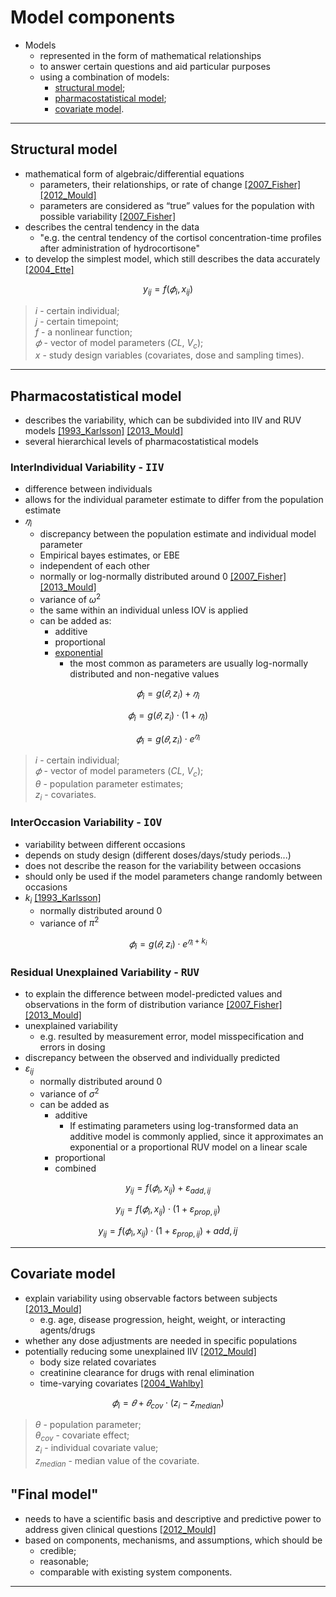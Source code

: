 # Model components

* Models
    * represented in the form of mathematical relationships 
    * to answer certain questions and aid particular purposes 
    * using a combination of models:
        * [structural model](#structural-model);
        * [pharmacostatistical model](#pharmacostatistical-model);
        * [covariate model](#covariate-model).

---

## Structural model
* mathematical form of algebraic/differential equations 
    * parameters, their relationships, or rate of change [[2007_Fisher]](https://www.scribd.com/document/319808093/Shafer-Nonmem-2) [[2012_Mould]](https://doi.org/10.1038%2Fpsp.2012.4)
    * parameters are considered as “true” values for the population with possible variability [[2007_Fisher]](https://www.scribd.com/document/319808093/Shafer-Nonmem-2)
* describes the central tendency in the data
    + "e.g. the central tendency of the cortisol concentration-time profiles after administration of hydrocortisone"
* to develop the simplest model, which still describes the data accurately [[2004_Ette]](https://doi.org/10.1345/aph.1d374)

$$y_{ij}=f(𝜙_{i},  x_{ij})$$ 
> $i$ - certain individual;<br>
> $j$ - certain timepoint;<br>
> $f$ - a nonlinear function;<br>
> $𝜙$ - vector of model parameters ($CL$, $V_c$);<br>
> $x$ - study design variables (covariates, dose and sampling times).

---

## Pharmacostatistical model
* describes the variability, which can be subdivided into IIV and RUV models [[1993_Karlsson]](https://doi.org/10.1007/bf01113502) [[2013_Mould]](https://doi.org/10.1038/psp.2013.14)
* several hierarchical levels of pharmacostatistical models

### InterIndividual Variability - <kbd>**IIV**</kbd>
* difference between individuals
* allows for the individual parameter estimate to differ from the population estimate
* $𝜂_i$
    + discrepancy between the population estimate and individual model parameter
    + Empirical bayes estimates, or EBE
    + independent of each other 
    + normally or log-normally distributed around 0 [[2007_Fisher]](https://www.scribd.com/document/319808093/Shafer-Nonmem-2) [[2013_Mould]](https://doi.org/10.1038/psp.2013.14)
    + variance of $ω^2$ 
    + the same within an individual unless IOV is applied
    + can be added as:
        - additive
        - proportional
        - <u>exponential</u>
            - the most common as parameters are usually log-normally distributed and non-negative values

$$𝜙_{i}=g(𝜃,  z_{i}) + 𝜂_i$$

$$𝜙_{i}=g(𝜃,  z_{i}) \cdot (1+ 𝜂_i)$$

$$𝜙_{i}=g(𝜃,  z_{i}) \cdot e^{𝜂_i}$$

> $i$ - certain individual;<br>
> $𝜙$ - vector of model parameters ($CL$, $V_c$);<br>
> $θ$ - population parameter estimates;<br>
> $z_{i}$ - covariates.

### InterOccasion Variability - <kbd>**IOV**</kbd>
* variability between different occasions
* depends on study design (different doses/days/study periods...)
* does not describe the reason for the variability between occasions
* should only be used if the model parameters change randomly between occasions
* $k_i$ [[1993_Karlsson]](https://doi.org/10.1007/bf01113502)
    + normally distributed around 0 
    + variance of $π^2$

$$𝜙_{i}=g(𝜃,  z_{i}) \cdot e^{𝜂_i+k_i}$$

### Residual Unexplained Variability - <kbd>**RUV**</kbd>
* to explain the difference between model-predicted values and observations in the form of distribution variance [[2007_Fisher]](https://www.scribd.com/document/319808093/Shafer-Nonmem-2) [[2013_Mould]](https://doi.org/10.1038/psp.2013.14)
* unexplained variability
    + e.g. resulted by measurement error, model misspecification and errors in dosing
* discrepancy between the observed and individually predicted
* $ε_{ij}$
    + normally distributed around 0 
    + variance of $σ^2$
    + can be added as
        + additive
            + If estimating parameters using log-transformed data an additive model is commonly applied, since it approximates an exponential or a proportional RUV model on a linear scale
        + proportional
        + combined

$$y_{ij}=f(𝜙_{i},  x_{ij}) + ε_{add,ij}$$

$$y_{ij}=f(𝜙_{i},  x_{ij}) \cdot (1+ ε_{prop,ij})$$

$$y_{ij}=f(𝜙_{i},  x_{ij}) \cdot (1+ ε_{prop,ij}) + {add,ij}$$

---

## Covariate model
* explain variability using observable factors between subjects [[2013_Mould]](https://doi.org/10.1038/psp.2013.14)
    * e.g. age, disease progression, height, weight, or interacting agents/drugs 
* whether any dose adjustments are needed in specific populations
* potentially reducing some unexplained IIV [[2012_Mould]](https://doi.org/10.1038%2Fpsp.2012.4)
    + body size related covariates
    + creatinine clearance for drugs with renal elimination
    + time-varying covariates [[2004_Wahlby]](https://doi.org/10.1111%2Fj.1365-2125.2004.02170.x)

$$𝜙_{i}=𝜃 + 𝜃_{cov} \cdot (z_{i}-z_{median})$$
> $θ$ - population parameter;<br>
> $θ_{cov}$ - covariate effect;<br>
> $z_{i}$ - individual covariate value;<br>
> $z_{median}$ - median value of the covariate.

## "Final model"
* needs to have a scientific basis and descriptive and predictive power to address given clinical questions [[2012_Mould]](https://doi.org/10.1038%2Fpsp.2012.4)
* based on components, mechanisms, and assumptions, which should be 
    * credible;
    * reasonable; 
    * comparable with existing system components.

---

